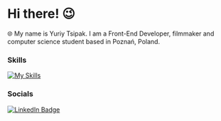 # Hi there! 😉

🌐 My name is Yuriy Tsipak. I am a Front-End Developer, filmmaker and computer science student based in Poznań, Poland.
<br/>

### Skills

[![My Skills](https://skillicons.dev/icons?i=html,css,js,react,bootstrap, )](https://skillicons.dev)

### Socials

<div id="badges">
  <a href="https://www.linkedin.com/in/ytsipak/">
    <img src="https://img.shields.io/badge/LinkedIn-black?style=for-the-badge&logo=linkedin&logoColor=white" alt="LinkedIn Badge"/>
  </a>
</div>
